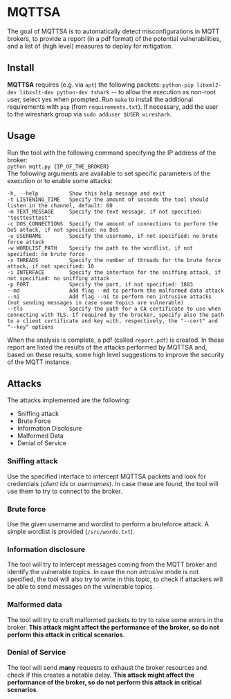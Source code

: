 # MQTTSA

The goal of MQTTSA is to automatically detect misconfigurations in MQTT brokers, to provide a report (in a pdf format) of the potential vulnerabilities, and a list of (high level) measures to deploy for mitigation.  

## Install

**MQTTSA** requires (e.g. via `apt`) the following packets: `python-pip libxml2-dev libxslt-dev python-dev tshark` -- to allow the execution as non-root user, select yes when prompted. Run `make` to install the additional requirements with `pip` (from `requirements.txt`). If necessary, add the user to the wireshark group via `sudo adduser $USER wireshark`.

## Usage

Run the tool with the following command specifying the IP address of the broker:  
`python mqtt.py {IP_OF_THE_BROKER}`  
The following arguments are available to set specific parameters of the execution or to enable some attacks:  

```
-h, --help          Show this help message and exit  
-t LISTENING_TIME   Specify the amount of seconds the tool should listen in the channel, default: 60  
-m TEXT_MESSAGE     Specify the text message, if not specified: "testtesttest"  
-c DOS_CONNECTIONS  Specify the amount of connections to perform the DoS attack, if not specified: no DoS  
-u USERNAME         Specify the username, if not specified: no brute force attack  
-w WORDLIST_PATH    Specify the path to the wordlist, if not specified: no brute force  
-x THREADS          Specify the number of threads for the brute force attack, if not specified: 10  
-i INTERFACE        Specify the interface for the sniffing attack, if not specified: no sniffing attack  
-p PORT             Specify the port, if not specified: 1883  
--md                Add flag --md to perform the malformed data attack  
--ni                Add flag --ni to perform non intrusive attacks (not sending messages in case some topics are vulnerable)  
--tls               Specify the path for a CA certificate to use when connecting with TLS. If required by the brocker, specify also the path to a client certificate and key with, respectively, the "--cert" and "--key" options
```

When the analysis is complete, a pdf (called `report.pdf`) is created. In these report are listed the results of the attacks performed by MQTTSA and, based on these results, some high level suggestions to improve the security of the MQTT instance.

## Attacks

The attacks implemented are the following:

- Sniffing attack
- Brute Force
- Information Disclosure
- Malformed Data
- Denial of Service

### Sniffing attack

Use the specified interface to intercept MQTTSA packets and look for credentials (*client ids* or *usernames*). In case these are found, the tool will use them to try to connect to the broker.

### Brute force

Use the given username and wordlist to perform a bruteforce attack. A simple wordlist is provided (`/src/words.txt`).

### Information disclosure

The tool will try to intercept messages coming from the MQTT broker and identify the vulnerable topics. In case the *non intrusive* mode is not specified, the tool will also try to write in this topic, to check if attackers will be able to send messages on the vulnerable topics.

### Malformed data

The tool will try to craft malformed packets to try to raise some errors in the broker. **This attack might affect the performance of the broker, so do not perform this attack in critical scenarios**.

### Denial of Service

The tool will send **many** requests to exhaust the broker resources and check if this creates a notable delay. **This attack might affect the performance of the broker, so do not perform this attack in critical scenarios**.
